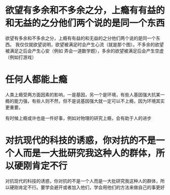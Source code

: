 # 欲望有多余和不多余之分，上瘾有有益的和无益的之分他们两个说的是同一个东西
欲望有多余和不多余之分，上瘾有有益的和无益的之分他们两个说的是同一个东西。
我仅仅就欲望说明，欲望被满足时会产生心流（就是那个图）。不多余的欲望被满足之后会产生心安（例如 弄会一道数学题），多余的欲望被满足后会产生空虚（例如打游戏）

# 任何人都能上瘾
人类上瘾受两方面因素的影响，一是基因，另一个是环境，有些人基因强大抗某一瘾的能力强，有些人则不然，但不是说基因强大就一定可以不上瘾，因为环境其实更重要。

有时候上瘾或许也是一件好事，例如对物理的研究上瘾，会有助于人的进步

# 对抗现代的科技的诱惑，你对抗的不是一个人而是一大批研究我这种人的群体，所以硬刚肯定不行
对抗现代的科技的诱惑，你对抗的不是一个人而是一大批研究我这种人的群体，所以硬刚肯定不行。要学会避开或者加入他们，学会用他们的方法来做自己的事更好